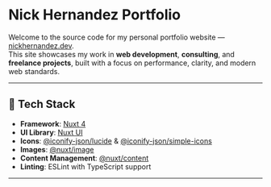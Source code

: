 # Nick Hernandez Portfolio

Welcome to the source code for my personal portfolio website — [nickhernandez.dev](https://nickhernandez.dev).  
This site showcases my work in **web development**, **consulting**, and **freelance projects**, built with a focus on performance, clarity, and modern web standards.

---

## 🚀 Tech Stack

- **Framework**: [Nuxt 4](https://nuxt.com)  
- **UI Library**: [Nuxt UI](https://ui.nuxt.com)  
- **Icons**: [@iconify-json/lucide](https://iconify.design) & [@iconify-json/simple-icons](https://iconify.design)  
- **Images**: [@nuxt/image](https://image.nuxt.com)  
- **Content Management**: [@nuxt/content](https://content.nuxt.com)  
- **Linting**: ESLint with TypeScript support  

---